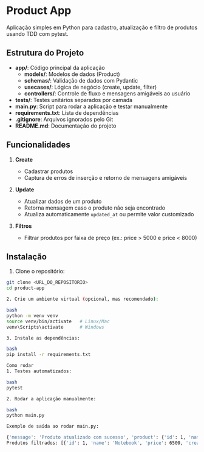# Product App

Aplicação simples em Python para cadastro, atualização e filtro de produtos usando TDD com pytest.

## Estrutura do Projeto

- **app/**: Código principal da aplicação
  - **models/**: Modelos de dados (Product)
  - **schemas/**: Validação de dados com Pydantic
  - **usecases/**: Lógica de negócio (create, update, filter)
  - **controllers/**: Controle de fluxo e mensagens amigáveis ao usuário
- **tests/**: Testes unitários separados por camada
- **main.py**: Script para rodar a aplicação e testar manualmente
- **requirements.txt**: Lista de dependências
- **.gitignore**: Arquivos ignorados pelo Git
- **README.md**: Documentação do projeto

## Funcionalidades

1. **Create**  
   - Cadastrar produtos
   - Captura de erros de inserção e retorno de mensagens amigáveis

2. **Update**  
   - Atualizar dados de um produto
   - Retorna mensagem caso o produto não seja encontrado
   - Atualiza automaticamente `updated_at` ou permite valor customizado

3. **Filtros**  
   - Filtrar produtos por faixa de preço (ex.: price > 5000 e price < 8000)

## Instalação

1. Clone o repositório:

```bash
git clone <URL_DO_REPOSITORIO>
cd product-app

2. Crie um ambiente virtual (opcional, mas recomendado):

bash
python -m venv venv
source venv/bin/activate   # Linux/Mac
venv\Scripts\activate      # Windows

3. Instale as dependências:

bash
pip install -r requirements.txt

Como rodar
1. Testes automatizados:

bash
pytest

2. Rodar a aplicação manualmente:

bash
python main.py

Exemplo de saída ao rodar main.py:

{'message': 'Produto atualizado com sucesso', 'product': {'id': 1, 'name': 'Notebook', 'price': 6500, 'created_at': ..., 'updated_at': ...}}
Produtos filtrados: [{'id': 1, 'name': 'Notebook', 'price': 6500, 'created_at': ..., 'updated_at': ...}, {'id': 3, 'name': 'Monitor', 'price': 7500, 'created_at': ..., 'updated_at': ...}]
